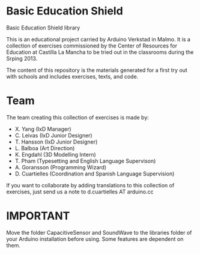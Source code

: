 Basic Education Shield
========

Basic Education Shield library

This is an educational project carried by Arduino Verkstad in Malmo. It is a collection of exercises commissioned by the Center of Resources for Education at Castilla La Mancha to be tried out in the classrooms during the Srping 2013.

The content of this repository is the materials generated for a first try out with schools and includes exercises, texts, and code.

Team
====

The team creating this collection of exercises is made by:

- X. Yang (IxD Manager)
- C. Leivas (IxD Junior Designer)
- T. Hansson (IxD Junior Designer)
- L. Balboa (Art Direction)
- K. Engdahl (3D Modelling Intern)
- T. Pham (Typesetting and English Language Supervison)
- A. Goransson (Programming Wizard)
- D. Cuartielles (Coordination and Spanish Language Supervision)

If you want to collaborate by adding translations to this collection of exercises, just send us a note to d.cuartielles AT arduino.cc

IMPORTANT
=========

Move the folder CapacitiveSensor and SoundWave to the libraries folder of your Arduino installation before using. Some features are dependent on them.

